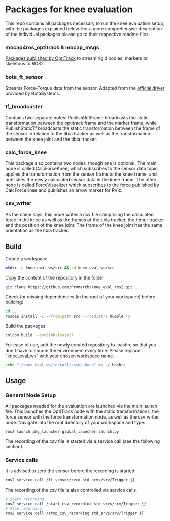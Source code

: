 # Packages for knee evaluation

This repo contains all packages necessary to run the knee evaluation setup, with the packages explained below. For a more comprehensive description of the individual packages please go to their respective readme files. 

### mocap4ros_optitrack & mocap_msgs

[Packages published by OptiTrack](https://github.com/OptiTrack/mocap4ros2_optitrack) to stream rigid bodies, markers or skeletons to ROS2. 

### bota_ft_sensor

Streams Force-Torque data from the sensor. Adapted from the [official driver](https://gitlab.com/botasys/bota_serial_driver) provided by BotaSystems. 

### tf_broadcaster

Contains two separate notes: PublishRefFrame broadcasts the static transformation between the optitrack frame and the marker frame, while PublishStaticTf broadcasts the static transformation between the frame of the sensor in relation to the tibia tracker as well as the transformation between the knee joint and the tibia tracker. 

### calc_force_knee

This package also contains two nodes, though one is optional. The main node is called CalcForceKnee, which subscribes to the sensor data topic, applies the transformation from the sensor frame to the knee frame, and publishes the newly calculated sensor data in the knee frame. The other node is called ForceVisualizer which subscribes to the force published by CalcForceKnee and publishes an arrow marker for RViz. 

### csv_writer

As the name says, this node writes a csv file comprising the calculated force in the knee as well as the frames of the tibia tracker, the femur tracker and the position of the knee joint. The frame of the knee joint has the same orientation as the tibia tracker. 

## Build

Create a workspace
```bash
mkdir -p knee_eval_ws/src && cd knee_eval_ws/src
```
Copy the content of the repository in the folder
```bash
git clone https://github.com/Promarch/knee_eval_ros2.git .
```
Check for missing dependencies (in the root of your workspace) before building: 
```bash
cd ..
rosdep install -i --from-path src --rosdistro humble -y
```
Build the packages
```bash
colcon build --symlink-install
```
For ease of use, add the newly created repository to .bashrc so that you don't have to source the environment every time. Please replace "knee_eval_ws" with your chosen workspace name. 
```bash
echo "~/knee_eval_ws/install/setup.bash" >> ~/.bashrc
```

## Usage
### General Node Setup
All packages needed for the evaluation are launched via the main launch file. This launches the OptiTrack node with the static transformations, the force sensor with the force transformation node, as well as the csv_writer node. 
Navigate into the root directory of your workspace and type: 
```bash
ros2 launch pkg_launcher global_launcher.launch.py
```
The recording of the csv file is started via a service call (see the following section). 

### Service calls

It is advised to zero the sensor before the recording is started. 
```bash
ros2 service call /ft_sensor/zero std_srvs/srv/Trigger {}
```
The recording of the csv file is also controlled via service calls. 
```bash
# Start recording
ros2 service call /start_csv_recording std_srvs/srv/Trigger {}
# Stop recording
ros2 service call /stop_csv_recording std_srvs/srv/Trigger {}
```

